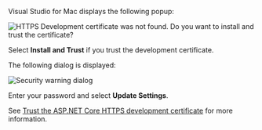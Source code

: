 Visual Studio for Mac displays the following popup:

![HTTPS Development certificate was not found. Do you want to install and trust the certificate?](~/getting-started/_static/trustCertMacVS22.png)

Select **Install and Trust** if you trust the development certificate.

The following dialog is displayed:

![Security warning dialog](~/getting-started/_static/certMacVS22.png)

Enter your password and select **Update Settings**.

See [Trust the ASP.NET Core HTTPS development certificate](xref:security/enforcing-ssl#trust-the-aspnet-core-https-development-certificate-on-windows-and-macos) for more information.
